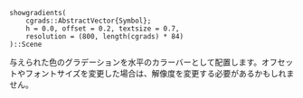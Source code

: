 ```
showgradients(
    cgrads::AbstractVector{Symbol};
    h = 0.0, offset = 0.2, textsize = 0.7,
    resolution = (800, length(cgrads) * 84)
)::Scene
```

与えられた色のグラデーションを水平のカラーバーとして配置します。オフセットやフォントサイズを変更した場合は、解像度を変更する必要があるかもしれません。
